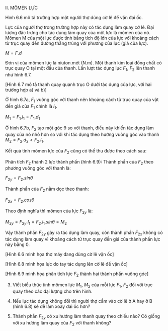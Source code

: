 II. MÔMEN LỰC

Hình 6.6 mô tả trường hợp một người thợ dùng cờ lê để vặn đai ốc.

Lực của người thợ trong trường hợp này có tác dụng làm quay cờ lê. Đại lượng đặc trưng cho tác dụng làm quay của một lực là mômen của nó. Mômen M của một lực được tính bằng tích độ lớn của lực với khoảng cách từ trục quay đến đường thẳng trùng với phương của lực (giá của lực).

$M = F.d$

Đơn vị của mômen lực là niuton.mét (N.m). Một thanh kim loại đồng chất có trục quay O tại một đầu của thanh. Lần lượt tác dụng lực $F_1$, $F_2$ lên thanh như hình 6.7.

[Hình 6.7 mô tả thanh quay quanh trục O dưới tác dụng của lực, với hai trường hợp a) và b)]

Ở hình 6.7a, $F_1$ vuông góc với thanh nên khoảng cách từ trục quay của vật đến giá của $F_1$ chính là $l_1$.

$M_1 = F_1.l_1 = F_1.d_1$

Ở hình 6.7b, $F_2$ tạo một góc θ so với thanh, điều này khiến tác dụng làm quay của nó nhỏ hơn so với khi tác dụng theo hướng vuông góc vào thanh $M_2 = F_2.d_2 < F_2.l_1$.

Kết quả tính mômen lực của $F_2$ cũng có thể thu được theo cách sau:

Phân tích $F_2$ thành 2 lực thành phần (hình 6.9): Thành phần của $F_2$ theo phương vuông góc với thanh là:

$F_{2y} = F_2.sinθ$

Thành phần của $F_2$ nằm dọc theo thanh:

$F_{2x} = F_2.cosθ$

Theo định nghĩa thì mômen của lực $F_{2y}$ là:

$M_{2y} = F_{2y}.l_1 = F_2.l_1.sinθ = M_2$

Vậy thành phần $F_{2y}$ gây ra tác dụng làm quay, còn thành phần $F_{2x}$ không có tác dụng làm quay vì khoảng cách từ trục quay đến giá của thành phần lực này bằng 0.

[Hình 6.6 minh họa thợ máy đang dùng cờ lê vặn ốc]

[Hình 6.8 minh họa lực do tay tác dụng lên cờ lê để vặn ốc]

[Hình 6.9 minh họa phân tích lực $F_2$ thành hai thành phần vuông góc]

3. Viết biểu thức tính mômen lực $M_1$, $M_2$ của mỗi lực $F_1$, $F_2$ đối với trục quay theo các đại lượng cho trên hình.

1. Nếu lực tác dụng không đổi thì người thợ cầm vào cờ lê ở A hay ở B (hình 6.8) sẽ dễ làm xoay đai ốc hơn?

4. Thành phần $F_{2y}$ có xu hướng làm thanh quay theo chiều nào? Có giống với xu hướng làm quay của $F_2$ với thanh không?